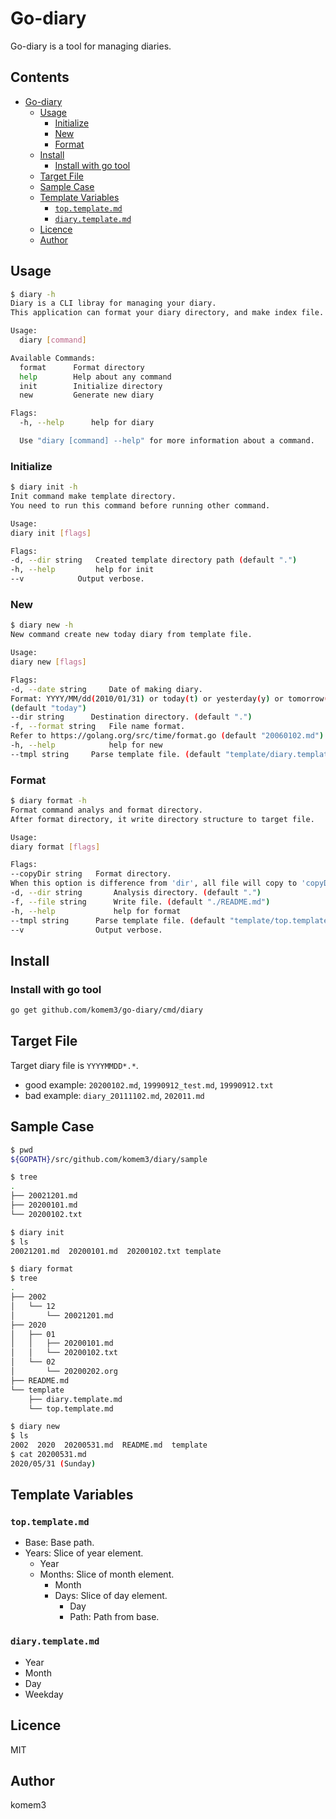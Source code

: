 # Go-diary

Go-diary is a tool for managing diaries.

## Contents

- [Go-diary](#go-diary)
  - [Usage](#usage)
    - [Initialize](#initialize)
    - [New](#new)
    - [Format](#format)
  - [Install](#install)
    - [Install with go tool](#install-with-go-tool)
  - [Target File](#target-file)
  - [Sample Case](#sample-case)
  - [Template Variables](#template-variables)
    - [`top.template.md`](#toptemplatemd)
    - [`diary.template.md`](#diarytemplatemd)
  - [Licence](#licence)
  - [Author](#author)

## Usage

```sh
$ diary -h
Diary is a CLI libray for managing your diary.
This application can format your diary directory, and make index file.

Usage:
  diary [command]

Available Commands:
  format      Format directory
  help        Help about any command
  init        Initialize directory
  new         Generate new diary

Flags:
  -h, --help      help for diary

  Use "diary [command] --help" for more information about a command.
```

### Initialize

```sh
$ diary init -h
Init command make template directory.
You need to run this command before running other command.

Usage:
diary init [flags]

Flags:
-d, --dir string   Created template directory path (default ".")
-h, --help         help for init
--v            Output verbose.
```

### New

```sh
$ diary new -h
New command create new today diary from template file.

Usage:
diary new [flags]

Flags:
-d, --date string     Date of making diary.
Format: YYYY/MM/dd(2010/01/31) or today(t) or yesterday(y) or tomorrow(tm).
(default "today")
--dir string      Destination directory. (default ".")
-f, --format string   File name format.
Refer to https://golang.org/src/time/format.go (default "20060102.md")
-h, --help            help for new
--tmpl string     Parse template file. (default "template/diary.template.md")
```

### Format

```sh
$ diary format -h
Format command analys and format directory.
After format directory, it write directory structure to target file.

Usage:
diary format [flags]

Flags:
--copyDir string   Format directory.
When this option is difference from 'dir', all file will copy to 'copyDir'.
-d, --dir string       Analysis directory. (default ".")
-f, --file string      Write file. (default "./README.md")
-h, --help             help for format
--tmpl string      Parse template file. (default "template/top.template.md")
--v                Output verbose.
```



## Install

### Install with go tool

```sh
go get github.com/komem3/go-diary/cmd/diary
```

## Target File

Target diary file is `YYYYMMDD*.*`.

- good example: `20200102.md`, `19990912_test.md`, `19990912.txt`
- bad example: `diary_20111102.md`, `202011.md`

## Sample Case

```sh
$ pwd
${GOPATH}/src/github.com/komem3/diary/sample

$ tree
.
├── 20021201.md
├── 20200101.md
└── 20200102.txt

$ diary init
$ ls
20021201.md  20200101.md  20200102.txt template

$ diary format
$ tree
.
├── 2002
│   └── 12
│       └── 20021201.md
├── 2020
│   ├── 01
│   │   ├── 20200101.md
│   │   └── 20200102.txt
│   └── 02
│       └── 20200202.org
├── README.md
└── template
    ├── diary.template.md
    └── top.template.md

$ diary new
$ ls
2002  2020  20200531.md  README.md  template
$ cat 20200531.md
2020/05/31 (Sunday)
```

## Template Variables

### `top.template.md`

- Base: Base path.
- Years: Slice of year element.
  - Year
  - Months: Slice of month element.
    - Month
    - Days: Slice of day element.
      - Day
      - Path: Path from base.

### `diary.template.md`

- Year
- Month
- Day
- Weekday

## Licence

MIT

## Author

komem3
